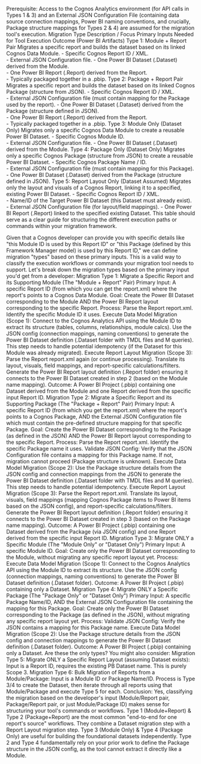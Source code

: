 Prerequisite: Access to the Cognos Analytics environment (for API calls in Types 1 & 3) and an External JSON Configuration File (containing data source connection mappings, Power BI naming conventions, and crucially, Package structure mappings for Types 2 & 4) are assumed for the migration tool's execution.
Migration Type	Description / Focus	Primary Inputs Needed for Tool Execution	Outcome (Power BI Artifacts)
Type 1: Module + Report Pair	Migrates a specific report and builds the dataset based on its linked Cognos Data Module.	- Specific Cognos Report ID / XML.<br>- External JSON Configuration file.	- One Power BI Dataset (.Dataset) derived from the Module.<br>- One Power BI Report (.Report) derived from the Report.<br>- Typically packaged together in a .pbip.
Type 2: Package + Report Pair	Migrates a specific report and builds the dataset based on its linked Cognos Package (structure from JSON).	- Specific Cognos Report ID / XML.<br>- External JSON Configuration file (must contain mapping for the Package used by the report).	- One Power BI Dataset (.Dataset) derived from the Package (structure defined in JSON).<br>- One Power BI Report (.Report) derived from the Report.<br>- Typically packaged together in a .pbip.
Type 3: Module Only (Dataset Only)	Migrates only a specific Cognos Data Module to create a reusable Power BI Dataset.	- Specific Cognos Module ID.<br>- External JSON Configuration file.	- One Power BI Dataset (.Dataset) derived from the Module.
Type 4: Package Only (Dataset Only)	Migrates only a specific Cognos Package (structure from JSON) to create a reusable Power BI Dataset.	- Specific Cognos Package Name / ID.<br>- External JSON Configuration file (must contain mapping for this Package).	- One Power BI Dataset (.Dataset) derived from the Package (structure defined in JSON).
Type 5: Report Layout Only (Dataset Assumed)	Migrates only the layout and visuals of a Cognos Report, linking it to a specified, existing Power BI Dataset.	- Specific Cognos Report ID / XML.<br>- Name/ID of the Target Power BI Dataset (this Dataset must already exist).<br>- External JSON Configuration file (for layout/field mappings).	- One Power BI Report (.Report) linked to the specified existing Dataset.
This table should serve as a clear guide for structuring the different execution paths or commands within your migration framework.


Given that a Cognos developer can provide you with specific details like "this Module ID is used by this Report ID" or "this Package (defined by this Framework Manager model) is used by this Report ID," we can define migration "types" based on these primary inputs.
This is a valid way to classify the execution workflows or commands your migration tool needs to support.
Let's break down the migration types based on the primary input you'd get from a developer:
Migration Type 1: Migrate a Specific Report and its Supporting Module (The "Module + Report" Pair)
Primary Input: A specific Report ID (from which you can get the report.xml) where the report's <modelPath> points to a Cognos Data Module.
Goal: Create the Power BI Dataset corresponding to the Module AND the Power BI Report layout corresponding to the specific Report.
Process:
Parse the Report report.xml. Identify the specific Module ID it uses.
Execute Data Model Migration (Scope 1): Connect to the Cognos Analytics API using the Module ID to extract its structure (tables, columns, relationships, module calcs). Use the JSON config (connection mappings, naming conventions) to generate the Power BI Dataset definition (.Dataset folder with TMDL files and M queries). This step needs to handle potential idempotency (if the Dataset for this Module was already migrated).
Execute Report Layout Migration (Scope 3): Parse the Report report.xml again (or continue processing). Translate its layout, visuals, field mappings, and report-specific calculations/filters. Generate the Power BI Report layout definition (.Report folder) ensuring it connects to the Power BI Dataset created in step 2 (based on the Module name mapping).
Outcome: A Power BI Project (.pbip) containing one Dataset derived from the Module and one Report derived from the specific input Report ID.
Migration Type 2: Migrate a Specific Report and its Supporting Package (The "Package + Report" Pair)
Primary Input: A specific Report ID (from which you get the report.xml) where the report's <modelPath> points to a Cognos Package, AND the External JSON Configuration file which must contain the pre-defined structure mapping for that specific Package.
Goal: Create the Power BI Dataset corresponding to the Package (as defined in the JSON) AND the Power BI Report layout corresponding to the specific Report.
Process:
Parse the Report report.xml. Identify the specific Package name it uses.
Validate JSON Config: Verify that the JSON Configuration file contains a mapping for this Package name. If not, migration cannot proceed (Package structure is unknown).
Execute Data Model Migration (Scope 2): Use the Package structure details from the JSON config and connection mappings from the JSON to generate the Power BI Dataset definition (.Dataset folder with TMDL files and M queries). This step needs to handle potential idempotency.
Execute Report Layout Migration (Scope 3): Parse the Report report.xml. Translate its layout, visuals, field mappings (mapping Cognos Package items to Power BI items based on the JSON config), and report-specific calculations/filters. Generate the Power BI Report layout definition (.Report folder) ensuring it connects to the Power BI Dataset created in step 3 (based on the Package name mapping).
Outcome: A Power BI Project (.pbip) containing one Dataset derived from the Package (via JSON config) and one Report derived from the specific input Report ID.
Migration Type 3: Migrate ONLY a Specific Module (The "Module Only" or "Dataset Only")
Primary Input: A specific Module ID.
Goal: Create only the Power BI Dataset corresponding to the Module, without migrating any specific report layout yet.
Process:
Execute Data Model Migration (Scope 1): Connect to the Cognos Analytics API using the Module ID to extract its structure. Use the JSON config (connection mappings, naming conventions) to generate the Power BI Dataset definition (.Dataset folder).
Outcome: A Power BI Project (.pbip) containing only a Dataset.
Migration Type 4: Migrate ONLY a Specific Package (The "Package Only" or "Dataset Only")
Primary Input: A specific Package Name/ID, AND the External JSON Configuration file containing the mapping for this Package.
Goal: Create only the Power BI Dataset corresponding to the Package (as defined in the JSON), without migrating any specific report layout yet.
Process:
Validate JSON Config: Verify the JSON contains a mapping for this Package name.
Execute Data Model Migration (Scope 2): Use the Package structure details from the JSON config and connection mappings to generate the Power BI Dataset definition (.Dataset folder).
Outcome: A Power BI Project (.pbip) containing only a Dataset.
Are these the only types?
You might also consider:
Migration Type 5: Migrate ONLY a Specific Report Layout (assuming Dataset exists): Input is a Report ID, requires the existing PB Dataset name. This is purely Scope 3.
Migration Type 6: Bulk Migration of Reports from a Module/Package: Input is a Module ID or Package Name/ID. Process is Type 3/4 to create the Dataset, then iterate through all reports using that Module/Package and execute Type 5 for each.
Conclusion:
Yes, classifying the migration based on the developer's input (Module/Report pair, Package/Report pair, or just Module/Package ID) makes sense for structuring your tool's commands or workflows.
Type 1 (Module+Report) & Type 2 (Package+Report) are the most common "end-to-end for one report's source" workflows. They combine a Dataset migration step with a Report Layout migration step.
Type 3 (Module Only) & Type 4 (Package Only) are useful for building the foundational datasets independently.
Type 2 and Type 4 fundamentally rely on your prior work to define the Package structure in the JSON config, as the tool cannot extract it directly like a Module.